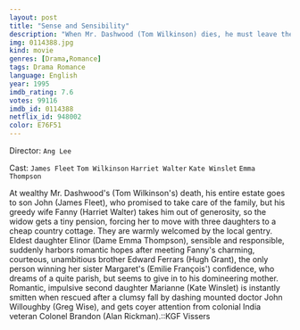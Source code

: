 ```yaml
---
layout: post
title: "Sense and Sensibility"
description: "When Mr. Dashwood (Tom Wilkinson) dies, he must leave the bulk of his estate to the son by his first marriage, which leaves his second wife and their three daughters Elinor (Dame Emma Thompson), Marianne (Kate Winslet), and Margaret (Emilie François), in straitened circumstances. They are taken in by a kindly cousin, but their lack of fortune affects the marriageability of practical Elinor and romantic Marianne. When Elinor forms an attachment for the wealthy Edward Ferrars (Hugh Grant), his family disapproves and separates them. And though Mrs. Jenning.."
img: 0114388.jpg
kind: movie
genres: [Drama,Romance]
tags: Drama Romance 
language: English
year: 1995
imdb_rating: 7.6
votes: 99116
imdb_id: 0114388
netflix_id: 948002
color: E76F51
---
```

Director: `Ang Lee`  

Cast: `James Fleet` `Tom Wilkinson` `Harriet Walter` `Kate Winslet` `Emma Thompson` 

At wealthy Mr. Dashwood's (Tom Wilkinson's) death, his entire estate goes to son John (James Fleet), who promised to take care of the family, but his greedy wife Fanny (Harriet Walter) takes him out of generosity, so the widow gets a tiny pension, forcing her to move with three daughters to a cheap country cottage. They are warmly welcomed by the local gentry. Eldest daughter Elinor (Dame Emma Thompson), sensible and responsible, suddenly harbors romantic hopes after meeting Fanny's charming, courteous, unambitious brother Edward Ferrars (Hugh Grant), the only person winning her sister Margaret's (Emilie François') confidence, who dreams of a quite parish, but seems to give in to his domineering mother. Romantic, impulsive second daughter Marianne (Kate Winslet) is instantly smitten when rescued after a clumsy fall by dashing mounted doctor John Willoughby (Greg Wise), and gets coyer attention from colonial India veteran Colonel Brandon (Alan Rickman).::KGF Vissers